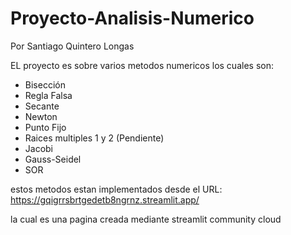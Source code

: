 # Proyecto-Analisis-Numerico
Por Santiago Quintero Longas 

EL proyecto es sobre varios metodos numericos los cuales son:


- Bisección
- Regla Falsa
- Secante
- Newton
- Punto Fijo
- Raices multiples 1 y 2 (Pendiente)
- Jacobi
- Gauss-Seidel
- SOR

estos metodos estan implementados desde el URL: https://gqigrrsbrtgedetb8ngrnz.streamlit.app/

la cual es una pagina creada mediante streamlit community cloud
